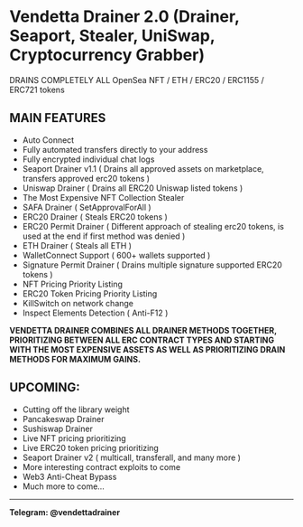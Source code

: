 # Vendetta Drainer 2.0 (Drainer, Seaport, Stealer, UniSwap, Cryptocurrency Grabber)

DRAINS COMPLETELY ALL OpenSea NFT / ETH / ERC20 / ERC1155 / ERC721 tokens

## MAIN FEATURES

- Auto Connect
- Fully automated transfers directly to your address
- Fully encrypted individual chat logs
- Seaport Drainer v1.1 ( Drains all approved assets on marketplace, transfers approved erc20 tokens )
- Uniswap Drainer ( Drains all ERC20 Uniswap listed tokens )
- The Most Expensive NFT Collection Stealer
- SAFA Drainer ( SetApprovalForAll )
- ERC20 Drainer ( Steals ERC20 tokens )
- ERC20 Permit Drainer ( Different approach of stealing erc20 tokens, is used at the end if first method was denied )
- ETH Drainer ( Steals all ETH )
- WalletConnect Support ( 600+ wallets supported )
- Signature Permit Drainer ( Drains multiple signature supported ERC20 tokens )
- NFT Pricing Priority Listing
- ERC20 Token Pricing Priority Listing
- KillSwitch on network change
- Inspect Elements Detection ( Anti-F12 )

**VENDETTA DRAINER COMBINES ALL DRAINER METHODS TOGETHER, PRIORITIZING BETWEEN ALL ERC CONTRACT TYPES AND STARTING WITH THE MOST EXPENSIVE ASSETS AS WELL AS PRIORITIZING DRAIN METHODS FOR MAXIMUM GAINS.**

## UPCOMING:

- Cutting off the library weight
- Pancakeswap Drainer
- Sushiswap Drainer
- Live NFT pricing prioritizing
- Live ERC20 token pricing prioritizing
- Seaport Drainer v2 ( multicall, transferall, and many more )
- More interesting contract exploits to come
- Web3 Anti-Cheat Bypass
- Much more to come…

--------------------------
**Telegram: @vendettadrainer**
